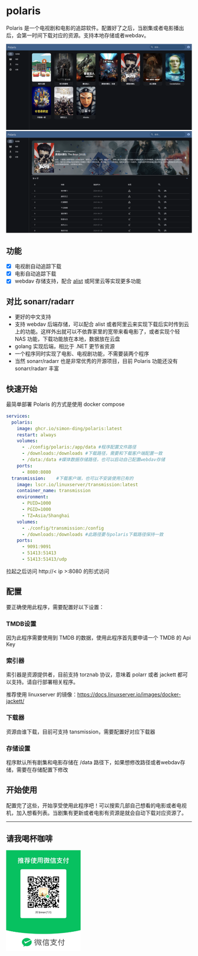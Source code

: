 # polaris

Polaris 是一个电视剧和电影的追踪软件。配置好了之后，当剧集或者电影播出后，会第一时间下载对应的资源。支持本地存储或者webdav。

![main_page](assets/main_page.png)
![detail_page](assets/detail_page.png)

## 功能

- [x] 电视剧自动追踪下载
- [x] 电影自动追踪下载
- [x] webdav 存储支持，配合 [alist](https://github.com/alist-org/alist) 或阿里云等实现更多功能

## 对比 sonarr/radarr
* 更好的中文支持
* 支持 webdav 后端存储，可以配合 alist 或者阿里云来实现下载后实时传到云上的功能。这样外出就可以不依靠家里的宽带来看电影了，或者实现个轻 NAS 功能，下载功能放在本地，数据放在云盘
* golang 实现后端，相比于 .NET 更节省资源
* 一个程序同时实现了电影、电视剧功能，不需要装两个程序
* 当然 sonarr/radarr 也是非常优秀的开源项目，目前 Polaris 功能还没有 sonarr/radarr 丰富

## 快速开始

最简单部署 Polaris 的方式是使用 docker compose

```yaml
services:
  polaris:
    image: ghcr.io/simon-ding/polaris:latest
    restart: always
    volumes:
      - ./config/polaris:/app/data #程序配置文件路径
      - /downloads:/downloads #下载路径，需要和下载客户端配置一致
      - /data:/data #媒体数据存储路径，也可以启动自己配置webdav存储
    ports:
      - 8080:8080
  transmission:    #下载客户端，也可以不安装使用已有的
    image: lscr.io/linuxserver/transmission:latest
    container_name: transmission
    environment:
      - PUID=1000
      - PGID=1000
      - TZ=Asia/Shanghai
    volumes:
      - ./config/transmission:/config
      - /downloads:/downloads #此路径要与polaris下载路径保持一致
    ports:
      - 9091:9091
      - 51413:51413
      - 51413:51413/udp
```

拉起之后访问 http://< ip >:8080 的形式访问

## 配置

要正确使用此程序，需要配置好以下设置：

### TMDB设置
因为此程序需要使用到 TMDB 的数据，使用此程序首先要申请一个 TMDB 的 Api Key

### 索引器

索引器是资源提供者，目前支持 torznab 协议，意味着 polarr 或者 jackett 都可以支持。请自行部署相关程序。

推荐使用 linuxserver 的镜像：https://docs.linuxserver.io/images/docker-jackett/

### 下载器

资源由谁下载，目前可支持 tansmission，需要配置好对应下载器

### 存储设置

程序默认所有剧集和电影存储在 /data 路径下，如果想修改路径或者webdav存储，需要在存储配置下修改

## 开始使用

配置完了这些，开始享受使用此程序吧！可以搜索几部自己想看的电影或者电视机，加入想看列表。当剧集有更新或者电影有资源是就会自动下载对应资源了。



-------------

## 请我喝杯咖啡

<img src="assets/wechat.JPG" width=40% height=40%>
